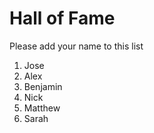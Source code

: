 # Hall of Fame
Please add your name to this list

1. Jose
2. Alex
3. Benjamin
4. Nick
5. Matthew
6. Sarah
